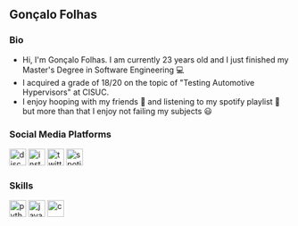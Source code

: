 ## Gonçalo Folhas

### Bio

- Hi, I'm Gonçalo Folhas. I am currently 23 years old and I just finished my Master's Degree in Software Engineering 💻
- I acquired a grade of 18/20 on the topic of "Testing Automotive Hypervisors" at CISUC.
- I enjoy hooping with my friends 🏀 and listening to my spotify playlist 🎵 but more than that I enjoy not failing my subjects 😃

### Social Media Platforms

[<img src='https://img.shields.io/badge/Discord-7289DA?style=for-the-badge&logo=discord&logoColor=white' alt='discord' height='30' >](https://discordapp.com/users/431396411502886912/)
[<img src='https://img.shields.io/badge/Instagram-E4405F?style=for-the-badge&logo=instagram&logoColor=white' alt='instagram' height='30' >](https://www.instagram.com/gfolhas)
[<img src='https://img.shields.io/badge/Twitter-1DA1F2?style=for-the-badge&logo=twitter&logoColor=white' alt='twitter' height='30'>](https://twitter.com/foIhas)
[<img src='https://img.shields.io/badge/Spotify-1ED760?&style=for-the-badge&logo=spotify&logoColor=white' alt='spotify' height='30'>](https://open.spotify.com/user/bod9g534sfym4sod4jul78opp?si=a28c51205a854dc9)

  
 
 ### Skills
 
[<img src='https://img.shields.io/badge/Python-3776AB?style=for-the-badge&logo=python&logoColor=white' alt='python' height='30'>](https://docs.python.org/3/)
[<img src='https://img.shields.io/badge/Java-ED8B00?style=for-the-badge&logo=java&logoColor=white' alt='java' height='30'>](https://docs.oracle.com/en/java/)
[<img src='https://img.shields.io/badge/C-00599C?style=for-the-badge&logo=c&logoColor=white' alt='c' height='30'>](https://devdocs.io/c/)




